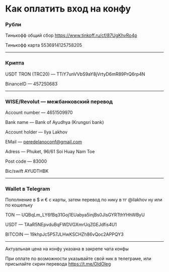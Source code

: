 # Как оплатить вход на конфу

### Рубли

Тинькофф общий сбор https://www.tinkoff.ru/cf/87UgKhvRo4p

Тинькофф карта 5536914125758205

---
### Крипта 

USDT TRON (TRC20) — TTiY7unVVbS9aY8jVrtyD6mR89PrQ6rp4N

BinanceID — 457250683

---


### WISE/Revolut — межбанковский перевод 

Account number — 4651509970

Bank name — Bank of Ayudhya (Krungsri bank)

Account holder — Ilya Lakhov

EMail — peredelanoconf@gmail.com

Adress — Phuket, 96/61 Soi Huay Nam Toe

Post code — 83000

Bic/swift AYUDTHBK

----

### Wallet в Telegram 

Пополнение в $ и € с карты, затем перевод по нику в тг @ilakhov ну или по кошельку

TON — UQBqLm_LY6fBq31Goj1EUabya5injBs0JlsGYRTthYHhWByU

USDT — TAaR5NEpvduBqFWDVGXmrUqZGEJdfis4U1

BITCOIN — 19khpJc5P57JLHwKSCHZh86vQoc2APPQY3

----

Актуальная цена на конфу указана в закрепе чата конфы

При оплате по возможности указывайте свой ник в телеграме, или присылайте скрин перевода https://t.me/OldOleg
